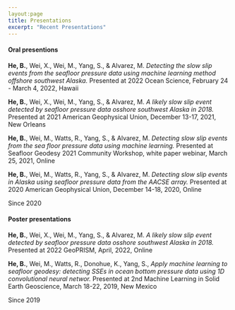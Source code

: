 ```yaml
---
layout:page
title: Presentations
excerpt: "Recent Presentations"
---
```


#### Oral presentions 

__He, B.__, Wei, X., Wei, M., Yang, S., & Alvarez, M.  _Detecting the slow slip events from the seafloor pressure data using machine learning method offshore southwest Alaska._  Presented at 2022 Ocean Science, February 24 - March 4, 2022, Hawaii

__He, B.__, Wei, X., Wei, M., Yang, S., & Alvarez, M.  _A likely slow slip event detected by seafloor pressure data osshore southwest Alaska in 2018._   Presented at 2021 American Geophysical Union, December 13-17, 2021, New Orleans

__He, B.__, Wei, M., Watts, R., Yang, S., & Alvarez, M.  _Detecting slow slip events from the sea floor pressure data using machine learning._  Presented at Seafloor Geodesy 2021 Community Workshop, white paper webinar, March 25, 2021, Online

__He, B.__, Wei, M., Watts, R., Yang, S., & Alvarez, M.  _Detecting slow slip events in Alaska using seafloor pressure data from the AACSE array._  Presented at 2020 American Geophysical Union, December 14-18, 2020, Online

Since 2020

#### Poster presentations

__He, B.__, Wei, X., Wei, M., Yang, S., & Alvarez, M.  _A likely slow slip event detected by seafloor pressure data osshore southwest Alaska in 2018._  Presented at 2022 GeoPRISM, April, 2022, Online

__He, B.__, Wei, M., Watts, R., Donohue, K., Yang, S.,  _Apply machine learning to seafloor geodesy:
detecting SSEs in ocean bottom pressure data using 1D convolutional neural networ._  Presented at 2nd Machine Learning in Solid Earth Geoscience, March 18-22, 2019, New Mexico

Since 2019
